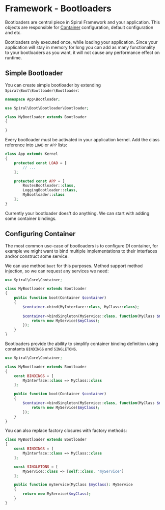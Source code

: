 # Framework - Bootloaders
Bootloaders are central piece in Spiral Framework and your application. This objects are responsible for [Container](/framework/container.md)
configuration, default configuration and etc.

Bootloaders only executed once, while loading your application. Since your application will stay in memory for long you can
add as many functionality to your bootloaders as you want, it will not cause any performance effect on runtime.

## Simple Bootloader
You can create simple bootloader by extending `Spiral\Boot\Bootloader\Bootloader`:

```php
namespace App\Bootloader;

use Spiral\Boot\Bootloader\Bootloader;

class MyBootloader extends Bootloader 
{

}
```

Every bootloader must be activated in your application kernel. Add the class reference into `LOAD` or `APP` lists:

```php
class App extends Kernel
{
    protected const LOAD = [
        // ...
    ];

    protected const APP = [
        RoutesBootloader::class,
        LoggingBootloader::class,
        MyBootloader::class
    ];
}
```

Currently your bootloader does't do anything. We can start with adding some container bindings.

## Configuring Container
The most common use-case of bootloaders is to configure DI container, for example we might want to bind multiple
implementations to their interfaces and/or construct some service.

We can use method `boot` for this purposes. Method support method injection, so we can request any services we need:

```php
use Spiral\Core\Container;

class MyBootloader extends Bootloader 
{
    public function boot(Container $container) 
    {
        $container->bind(MyInterface::class, MyClass::class);
        
        $container->bindSingleton(MyService::class, function(MyClass $myClass) {
            return new MyService($myClass); 
        });
    }
}
```

Bootloaders provide the ability to simplify container binding definition using constants `BINDINGS` and `SINGLETONS`. 

```php
use Spiral\Core\Container;

class MyBootloader extends Bootloader 
{
    const BINDINGS = [
        MyInterface::class => MyClass::class
    ];

    public function boot(Container $container) 
    {
        $container->bindSingleton(MyService::class, function(MyClass $myClass) {
            return new MyService($myClass); 
        });
    }
}
```

You can also replace factory closures with factory methods:

```php
class MyBootloader extends Bootloader 
{
    const BINDINGS = [
        MyInterface::class => MyClass::class
    ];

    const SINGLETONS = [
        MyService::class => [self::class, 'myService']
    ];

    public function myService(MyClass $myClass): MyService
    {
        return new MyService($myClass); 
    }
}
```